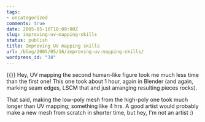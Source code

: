 ```yaml
---
tags:
- uncategorized
comments: true
date: 2005-05-16T18:09:00Z
slug: improving-uv-mapping-skills
status: publish
title: Improving UV mapping skills
url: /blog/2005/05/16/improving-uv-mapping-skills/
wordpress_id: "34"
---
```


{{<imgright src="/img/blog/050516.png">}}
Hey, UV mapping the second human-like figure took me much less time than the first one! This one took about 1 hour, again in Blender (and again, marking seam edges, LSCM that and just arranging resulting pieces rocks).

That said, making the low-poly mesh from the high-poly one took much longer than UV mapping; something like 4 hrs. A good artist would probably make a new mesh from scratch in shorter time, but hey, I'm not an artist :)

